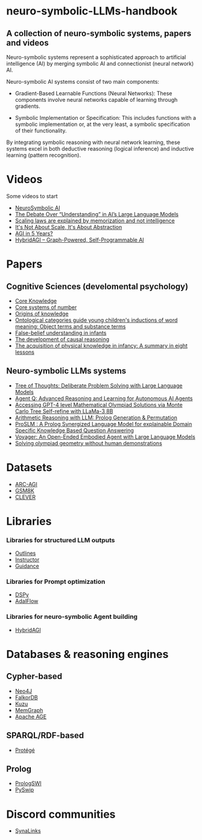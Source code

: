 # neuro-symbolic-LLMs-handbook
## A collection of neuro-symbolic systems, papers and videos

Neuro-symbolic systems represent a sophisticated approach to artificial intelligence (AI) by merging symbolic AI and connectionist (neural network) AI.

Neuro-symbolic AI systems consist of two main components:

- Gradient-Based Learnable Functions (Neural Networks): These components involve neural networks capable of learning through gradients.

- Symbolic Implementation or Specification: This includes functions with a symbolic implementation or, at the very least, a symbolic specification of their functionality.

By integrating symbolic reasoning with neural network learning, these systems excel in both deductive reasoning (logical inference) and inductive learning (pattern recognition).

# Videos

Some videos to start

- [NeuroSymbolic AI](https://www.youtube.com/watch?v=4PuuziOgSU4)
- [The Debate Over “Understanding” in AI’s Large Language Models](https://www.youtube.com/watch?v=O5SLGAWSXMw)
- [Scaling laws are explained by memorization and not intelligence](https://www.youtube.com/watch?si=OrUlJjJHfI6pzVjO&v=rl7B-LHiaNo&feature=youtu.be)
- [It's Not About Scale, It's About Abstraction](https://www.youtube.com/watch?v=s7_NlkBwdj8)
- [AGI in 5 Years?](https://www.youtube.com/watch?v=jSDEsvVdL-E)
- [HybridAGI – Graph-Powered, Self-Programmable AI](https://www.youtube.com/watch?v=6gdYi-UKYTI)

# Papers

## Cognitive Sciences (develomental psychology)

- [Core Knowledge](http://cognitionandculture.net/wp-content/uploads/10.1.1.69.4147.pdf)
- [Core systems of number](http://harvardlds.org/wp-content/uploads/2017/01/feigenson2004-1.pdf)
- [Origins of knowledge](http://harvardlds.org/wp-content/uploads/2017/01/spelke1992-1.pdf)
- [Ontological categories guide young children's inductions of word meaning: Object terms and substance terms](https://montilab.psych.ucla.edu/wp-content/uploads/sites/49/2017/01/Soja_etal_OntologicalCategories.pdf)
- [False-belief understanding in infants](https://www.cell.com/trends/cognitive-sciences/fulltext/S1364-6613(09)00288-5?mobileUi=0&code=cell-site)
- [The development of causal reasoning](https://www.researchgate.net/profile/Deanna-Kuhn/publication/264213251_The_development_of_causal_reasoning/links/5c49d969299bf12be3e06099/The-development-of-causal-reasoning.pdf)
- [The acquisition of physical knowledge in infancy: A summary in eight lessons](http://fitelson.org/woodward/baillargeon.pdf)

## Neuro-symbolic LLMs systems

- [Tree of Thoughts: Deliberate Problem Solving with Large Language Models](https://arxiv.org/abs/2305.10601)
- [Agent Q: Advanced Reasoning and Learning for Autonomous AI Agents](https://arxiv.org/abs/2408.07199)
- [Accessing GPT-4 level Mathematical Olympiad Solutions via Monte Carlo Tree Self-refine with LLaMa-3 8B](https://arxiv.org/abs/2406.07394)
- [Arithmetic Reasoning with LLM: Prolog Generation & Permutation](https://arxiv.org/abs/2405.17893)
- [ProSLM : A Prolog Synergized Language Model for explainable Domain Specific Knowledge Based Question Answering](https://arxiv.org/abs/2409.11589)
- [Voyager: An Open-Ended Embodied Agent with Large Language Models](https://arxiv.org/abs/2305.16291)
- [Solving olympiad geometry without human demonstrations](https://www.nature.com/articles/s41586-023-06747-5)

# Datasets

- [ARC-AGI](https://arcprize.org/)
- [GSM8K](https://paperswithcode.com/dataset/gsm8k)
- [CLEVER](https://cs.stanford.edu/people/jcjohns/clevr/)

# Libraries

### Libraries for structured LLM outputs

- [Outlines](https://github.com/dottxt-ai/outlines)
- [Instructor](https://github.com/instructor-ai/instructor)
- [Guidance](https://github.com/guidance-ai/guidance)

### Libraries for Prompt optimization

- [DSPy](https://github.com/stanfordnlp/dspy)
- [AdalFlow](https://github.com/SylphAI-Inc/AdalFlow)

### Libraries for neuro-symbolic Agent building

- [HybridAGI](https://github.com/SynaLinks/HybridAGI)

# Databases & reasoning engines

## Cypher-based

- [Neo4J](https://github.com/neo4j/neo4j)
- [FalkorDB](https://github.com/FalkorDB/FalkorDB)
- [Kuzu](https://github.com/kuzudb/kuzu)
- [MemGraph](https://github.com/memgraph/memgraph)
- [Apache AGE](https://github.com/apache/age)

## SPARQL/RDF-based

- [Protégé](https://protegewiki.stanford.edu/wiki/Main_Page)

## Prolog

- [PrologSWI](https://www.swi-prolog.org/)
- [PySwip](https://pypi.org/project/pyswip/)

# Discord communities

- [SynaLinks](https://discord.gg/82nt97uXcM)